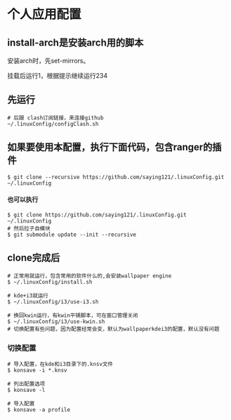 # 个人应用配置
## install-arch是安装arch用的脚本
安装arch时，先set-mirrors。

挂载后运行1，根据提示继续运行234

## 先运行

    # 后跟 clash订阅链接，来连接github
    ~/.linuxConfig/configClash.sh

## 如果要使用本配置，执行下面代码，包含ranger的插件
    $ git clone --recursive https://github.com/saying121/.linuxConfig.git ~/.linuxConfig

####  也可以执行
    $ git clone https://github.com/saying121/.linuxConfig.git ~/.linuxConfig
    # 然后拉子自模块
    $ git submodule update --init --recursive

## clone完成后

    # 正常用就运行，包含常用的软件什么的,会安装wallpaper engine
    $ ~/.linuxConfig/install.sh

    # kde+i3就运行
    $ ~/.linuxConfig/i3/use-i3.sh

    # 换回kwin运行，有kwin平铺脚本，可在窗口管理关闭
    $ ~/.linuxConfig/i3/use-kwin.sh
    # 切换配置有些问题，因为配置经常会变，默认为wallpaperkdei3的配置，默认没有问题


### 切换配置
    # 导入配置，在kde和i3目录下的.knsv文件
    $ konsave -i *.knsv

    # 列出配置选项
    $ konsave -l

    # 导入配置
    $ konsave -a profile
